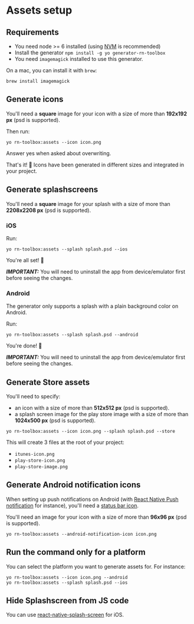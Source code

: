 # Assets setup

## Requirements

- You need node >= 6 installed (using [NVM](https://github.com/creationix/nvm) is recommended)
- Install the generator `npm install -g yo generator-rn-toolbox`
- You need `imagemagick` installed to use this generator.

On a mac, you can install it with `brew`:
```
brew install imagemagick
```

## Generate icons
You'll need a **square** image for your icon with a size of more than **192x192 px** (psd is supported).

Then run:
```
yo rn-toolbox:assets --icon icon.png
```
Answer yes when asked about overwriting.

That's it! :balloon:
Icons have been generated in different sizes and integrated in your project.

## Generate splashscreens

You'll need a **square** image for your splash with a size of more than **2208x2208 px** (psd is supported).

### iOS

Run:
```
yo rn-toolbox:assets --splash splash.psd --ios
```

You're all set! :dancer:

***IMPORTANT:*** You will need to uninstall the app from device/emulator first before seeing the changes.

### Android

The generator only supports a splash with a plain background color on Android.

Run:
```
yo rn-toolbox:assets --splash splash.psd --android
```

You're done! :dancer:

***IMPORTANT:*** You will need to uninstall the app from device/emulator first before seeing the changes.


## Generate Store assets

You'll need to specify:
  - an icon with a size of more than **512x512 px**  (psd is supported).
  - a splash screen image for the play store image with a size of more than **1024x500 px** (psd is supported).

```
yo rn-toolbox:assets --icon icon.png --splash splash.psd --store
```

This will create 3 files at the root of your project:
  - `itunes-icon.png`
  - `play-store-icon.png`
  - `play-store-image.png`

## Generate Android notification icons

When setting up push notifications on Android (with [React Native Push notification](https://github.com/zo0r/react-native-push-notification) for instance), you'll need a [status bar icon](https://developer.android.com/guide/practices/ui_guidelines/icon_design_status_bar.html).

You'll need an image for your icon with a size of more than **96x96 px** (psd is supported).
```
yo rn-toolbox:assets --android-notification-icon icon.png
```

## Run the command only for a platform
You can select the platform you want to generate assets for. For instance:
```
yo rn-toolbox:assets --icon icon.png --android
yo rn-toolbox:assets --splash splash.psd --ios
```

## Hide Splashscreen from JS code

You can use [react-native-splash-screen](https://github.com/crazycodeboy/react-native-splash-screen) for iOS.
